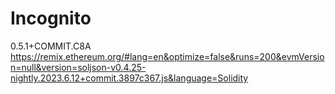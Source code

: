 # Incognito
0.5.1+COMMIT.C8A
https://remix.ethereum.org/#lang=en&optimize=false&runs=200&evmVersion=null&version=soljson-v0.4.25-nightly.2023.6.12+commit.3897c367.js&language=Solidity
